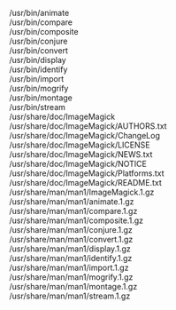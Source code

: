 /usr/bin/animate  
/usr/bin/compare  
/usr/bin/composite  
/usr/bin/conjure  
/usr/bin/convert  
/usr/bin/display  
/usr/bin/identify  
/usr/bin/import  
/usr/bin/mogrify  
/usr/bin/montage  
/usr/bin/stream  
/usr/share/doc/ImageMagick  
/usr/share/doc/ImageMagick/AUTHORS.txt  
/usr/share/doc/ImageMagick/ChangeLog  
/usr/share/doc/ImageMagick/LICENSE  
/usr/share/doc/ImageMagick/NEWS.txt  
/usr/share/doc/ImageMagick/NOTICE  
/usr/share/doc/ImageMagick/Platforms.txt  
/usr/share/doc/ImageMagick/README.txt  
/usr/share/man/man1/ImageMagick.1.gz  
/usr/share/man/man1/animate.1.gz  
/usr/share/man/man1/compare.1.gz  
/usr/share/man/man1/composite.1.gz  
/usr/share/man/man1/conjure.1.gz  
/usr/share/man/man1/convert.1.gz  
/usr/share/man/man1/display.1.gz  
/usr/share/man/man1/identify.1.gz  
/usr/share/man/man1/import.1.gz  
/usr/share/man/man1/mogrify.1.gz  
/usr/share/man/man1/montage.1.gz  
/usr/share/man/man1/stream.1.gz  
